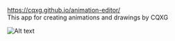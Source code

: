https://cqxg.github.io/animation-editor/  
This app for creating animations and drawings by CQXG

![Alt text](http://images.vfl.ru/ii/1574019157/e38f8722/28595489.png)

